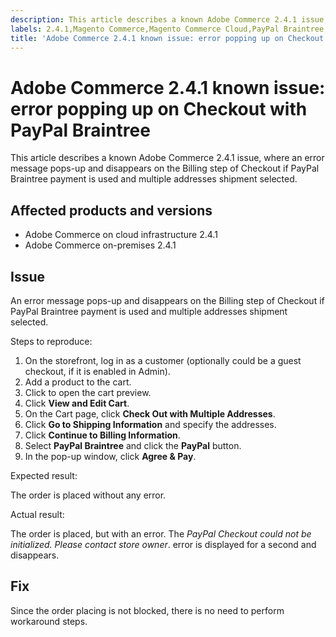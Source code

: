 ```yaml
---
description: This article describes a known Adobe Commerce 2.4.1 issue, where an error message pops-up and disappears on the Billing step of Checkout if PayPal Braintree payment is used and multiple addresses shipment selected.
labels: 2.4.1,Magento Commerce,Magento Commerce Cloud,PayPal Braintree,known issues,troubleshooting,Adobe Commerce,on-premises,cloud infrastructure
title: 'Adobe Commerce 2.4.1 known issue: error popping up on Checkout with PayPal Braintree'
---
```


# Adobe Commerce 2.4.1 known issue: error popping up on Checkout with PayPal Braintree

This article describes a known Adobe Commerce 2.4.1 issue, where an error message pops-up and disappears on the Billing step of Checkout if PayPal Braintree payment is used and multiple addresses shipment selected.

## Affected products and versions

* Adobe Commerce on cloud infrastructure 2.4.1
* Adobe Commerce on-premises 2.4.1

## Issue

An error message pops-up and disappears on the Billing step of Checkout if PayPal Braintree payment is used and multiple addresses shipment selected.

<span class="wysiwyg-underline">Steps to reproduce:</span>

1. On the storefront, log in as a customer (optionally could be a guest checkout, if it is enabled in Admin).
1. Add a product to the cart.
1. Click to open the cart preview.
1. Click **View and Edit Cart**.
1. On the Cart page, click **Check Out with Multiple Addresses**.
1. Click **Go to Shipping Information** and specify the addresses.
1. Click **Continue to Billing Information**.
1. Select **PayPal Braintree** and click the **PayPal** button.
1. In the pop-up window, click **Agree & Pay**.

<span class="wysiwyg-underline">Expected result:</span>

The order is placed without any error.

<span class="wysiwyg-underline">Actual result:</span>

The order is placed, but with an error. The *PayPal Checkout could not be initialized. Please contact store owner*.  error is displayed for a second and disappears.

## Fix

Since the order placing is not blocked, there is no need to perform workaround steps.